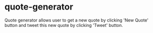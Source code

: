 # quote-generator
Quote generator allows user to get a new quote by clicking 'New Quote' button and tweet this new quote by clicking 'Tweet' button. 
